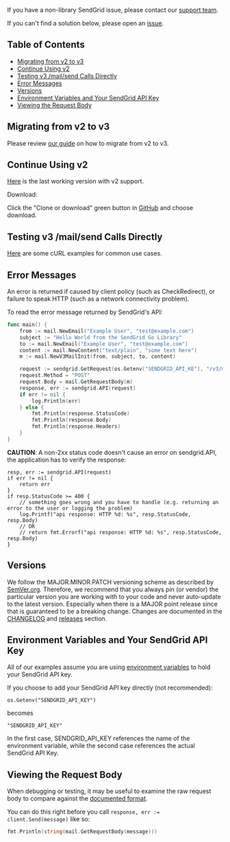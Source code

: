 If you have a non-library SendGrid issue, please contact our [support team](https://support.sendgrid.com).

If you can't find a solution below, please open an [issue](https://github.com/sendgrid/sendgrid-go/issues).


## Table of Contents

* [Migrating from v2 to v3](#migrating)
* [Continue Using v2](#v2)
* [Testing v3 /mail/send Calls Directly](#testing)
* [Error Messages](#error)
* [Versions](#versions)
* [Environment Variables and Your SendGrid API Key](#environment)
* [Viewing the Request Body](#request-body)

<a name="migrating"></a>
## Migrating from v2 to v3

Please review [our guide](https://sendgrid.com/docs/Classroom/Send/v3_Mail_Send/how_to_migrate_from_v2_to_v3_mail_send.html) on how to migrate from v2 to v3.

<a name="v2"></a>
## Continue Using v2

[Here](https://github.com/sendgrid/sendgrid-go/tree/0bf6332788d0230b7da84a1ae68d7531073200e1) is the last working version with v2 support.

Download:

Click the "Clone or download" green button in [GitHub](https://github.com/sendgrid/sendgrid-go/tree/0bf6332788d0230b7da84a1ae68d7531073200e1) and choose download.

<a name="testing"></a>
## Testing v3 /mail/send Calls Directly

[Here](https://sendgrid.com/docs/Classroom/Send/v3_Mail_Send/curl_examples.html) are some cURL examples for common use cases.

<a name="error"></a>
## Error Messages

An error is returned if caused by client policy (such as CheckRedirect), or failure to speak HTTP (such as a network connectivity problem).

To read the error message returned by SendGrid's API:

```go
func main() {
    from := mail.NewEmail("Example User", "test@example.com")
    subject := "Hello World from the SendGrid Go Library"
    to := mail.NewEmail("Example User", "test@example.com")
    content := mail.NewContent("text/plain", "some text here")
    m := mail.NewV3MailInit(from, subject, to, content)

    request := sendgrid.GetRequest(os.Getenv("SENDGRID_API_KE"), "/v3/mail/send", "https://api.sendgrid.com")
    request.Method = "POST"
    request.Body = mail.GetRequestBody(m)
    response, err := sendgrid.API(request)
    if err != nil {
        log.Println(err)
    } else {
        fmt.Println(response.StatusCode)
        fmt.Println(response.Body)
        fmt.Println(response.Headers)
    }
}
```

__CAUTION__: A non-2xx status code doesn't cause an error on sendgrid.API, the application has to verify the response:

```golang
resp, err := sendgrid.API(request)
if err != nil {
    return err
}
if resp.StatusCode >= 400 {
    // something goes wrong and you have to handle (e.g. returning an error to the user or logging the problem)
    log.Printf("api response: HTTP %d: %s", resp.StatusCode, resp.Body)
    // OR
    // return fmt.Errorf("api response: HTTP %d: %s", resp.StatusCode, resp.Body)
}
```

<a name="versions"></a>
## Versions

We follow the MAJOR.MINOR.PATCH versioning scheme as described by [SemVer.org](http://semver.org). Therefore, we recommend that you always pin (or vendor) the particular version you are working with to your code and never auto-update to the latest version. Especially when there is a MAJOR point release since that is guaranteed to be a breaking change. Changes are documented in the [CHANGELOG](https://github.com/sendgrid/sendgrid-go/blob/master/CHANGELOG.md) and [releases](https://github.com/sendgrid/sendgrid-go/releases) section.

<a name="environment"></a>
## Environment Variables and Your SendGrid API Key

All of our examples assume you are using [environment variables](https://github.com/sendgrid/sendgrid-go#setup-environment-variables) to hold your SendGrid API key.

If you choose to add your SendGrid API key directly (not recommended):

`os.Getenv("SENDGRID_API_KEY")`

becomes

`"SENDGRID_API_KEY"`

In the first case, SENDGRID_API_KEY references the name of the environment variable, while the second case references the actual SendGrid API Key.

<a name="request-body"></a>
## Viewing the Request Body

When debugging or testing, it may be useful to examine the raw request body to compare against the [documented format](https://sendgrid.com/docs/API_Reference/api_v3.html).

You can do this right before you call `response, err := client.Send(message)` like so:

```go
fmt.Println(string(mail.GetRequestBody(message)))
```